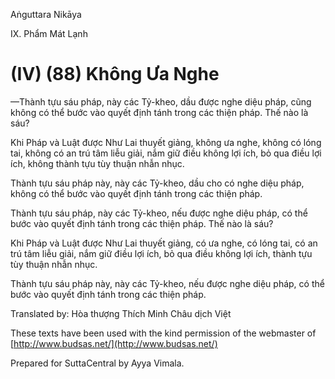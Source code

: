  

Aṅguttara Nikāya

IX. Phẩm Mát Lạnh

# (IV) (88) Không Ưa Nghe

—Thành tựu sáu pháp, này các Tỷ-kheo, dầu được nghe diệu pháp, cũng không có thể bước vào quyết định tánh trong các thiện pháp. Thế nào là sáu?

Khi Pháp và Luật được Như Lai thuyết giảng, không ưa nghe, không có lóng tai, không có an trú tâm liễu giải, nắm giữ điều không lợi ích, bỏ qua điều lợi ích, không thành tựu tùy thuận nhẫn nhục.

Thành tựu sáu pháp này, này các Tỷ-kheo, dầu cho có nghe diệu pháp, không có thể bước vào quyết định tánh trong các thiện pháp.

Thành tựu sáu pháp, này các Tỷ-kheo, nếu được nghe diệu pháp, có thể bước vào quyết định tánh trong các thiện pháp. Thế nào là sáu?

Khi Pháp và Luật được Như Lai thuyết giảng, có ưa nghe, có lóng tai, có an trú tâm liễu giải, nắm giữ điều lợi ích, bỏ qua điều không lợi ích, thành tựu tùy thuận nhẫn nhục.

Thành tựu sáu pháp này, này các Tỷ-kheo, nếu được nghe diệu pháp, có thể bước vào quyết định tánh trong các thiện pháp.

Translated by: Hòa thượng Thích Minh Châu dịch Việt

These texts have been used with the kind permission of the webmaster of [http://www.budsas.net/](http://www.budsas.net/)

Prepared for SuttaCentral by Ayya Vimala.